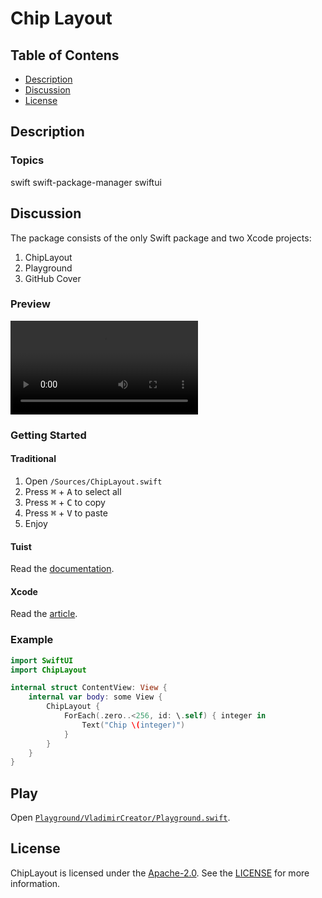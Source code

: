 <!-- Copyright 2024 Vladimir Leonidovich

	Licensed under the Apache License, Version 2.0 (the "License");
	you may not use this file except in compliance with the License.
	You may obtain a copy of the License at

	    http://www.apache.org/licenses/LICENSE-2.0

	Unless required by applicable law or agreed to in writing, software
	distributed under the License is distributed on an "AS IS" BASIS,
	WITHOUT WARRANTIES OR CONDITIONS OF ANY KIND, either express or implied.
	See the License for the specific language governing permissions and
	limitations under the License.
-->

# Chip Layout


## Table of Contens

- [Description](#description)
- [Discussion](#discussion)
- [License](#license)

## Description


### Topics
swift swift-package-manager swiftui

## Discussion
The package consists of the only Swift package and two Xcode projects:

1. ChipLayout
1. Playground
1. GitHub Cover

### Preview
![Preview](/Resources/RPReplay_Final1695936676.mov)

### Getting Started


#### Traditional

1. Open `/Sources/ChipLayout.swift`
2. Press <kbd>⌘</kbd> + <kbd>A</kbd> to select all
3. Press <kbd>⌘</kbd> + <kbd>C</kbd> to copy
4. Press <kbd>⌘</kbd> + <kbd>V</kbd> to paste
5. Enjoy

#### Tuist
Read the [documentation](https://docs.tuist.io/documentation/tuist/).

#### Xcode
Read the [article](https://developer.apple.com/documentation/xcode/adding-package-dependencies-to-your-app/).

### Example

```swift
import SwiftUI
import ChipLayout

internal struct ContentView: View {
	internal var body: some View {
		ChipLayout {
			ForEach(.zero..<256, id: \.self) { integer in
				Text("Chip \(integer)")
			}
		}
	}
}
```

## Play
Open [`Playground/VladimirCreator/Playground.swift`](Playground/VladimirCreator/Playground.swift).

## License
ChipLayout is licensed under the [Apache-2.0](LICENSE). See the [LICENSE](LICENSE) for more information.

